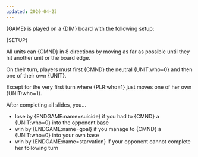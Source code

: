 ```yaml
---
updated: 2020-04-23
---
```


{GAME} is played on a {DIM} board with the following setup:

{SETUP}

All units can {CMND} in 8 directions by moving as far as possible until they hit another unit or the board edge.

On their turn, players must first {CMND} the neutral {UNIT:who=0} and then one of their own {UNIT}.

Except for the very first turn where {PLR:who=1} just moves one of her own {UNIT:who=1}.

After completing all slides, you...

- lose by {ENDGAME:name=suicide} if you had to {CMND} a {UNIT:who=0} into the opponent base
- win by {ENDGAME:name=goal} if you manage to {CMND} a {UNIT:who=0} into your own base
- win by {ENDGAME:name=starvation} if your opponent cannot complete her following turn
